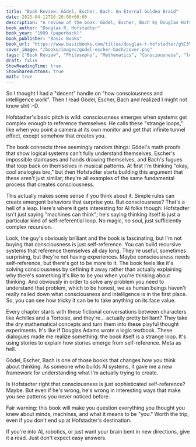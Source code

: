 ```yaml
---
title: "Book Review: Gödel, Escher, Bach: An Eternal Golden Braid"
date: 2025-04-12T16:20:00+00:00
description: "A review of the book: Gödel, Escher, Bach by Douglas Hofstadter"
book_author: "Douglas R. Hofstadter"
book_year: "1999 (paperback)"
book_publisher: "Basic Books"
book_url: "https://www.basicbooks.com/titles/douglas-r-hofstadter/g%C3%B6del-escher-bach/9780465026562/"
cover_image: "/books/images/godel-escher-bach/cover.png"
tags: ["Book Review", "Philosophy", "Mathematics", "Consciousness", "logic", "recursion"]
draft: false
ShowReadingTime: true
ShowShareButtons: true
math: true
---
```


So I thought I had a "decent" handle on "how consciousness and intelligence work". Then I read Gödel, Escher, Bach and realized I might not know shit :-D.

Hofstadter's basic pitch is wild: consciousness emerges when systems get complex enough to reference themselves. He calls these "strange loops," like when you point a camera at its own monitor and get that infinite tunnel effect, except somehow that creates you.

The book connects three seemingly random things: Gödel's math proofs that show logical systems can't fully understand themselves, Escher's impossible staircases and hands drawing themselves, and Bach's fugues that loop back on themselves in musical patterns. At first I'm thinking "okay, cool analogies bro," but then Hofstadter starts building this argument that these aren't just similar; they're all examples of the same fundamental process that creates consciousness.

This actually makes some sense if you think about it. Simple rules can create emergent behaviors that surprise you. But consciousness? That's a hell of a leap. Here's where it gets interesting for AI folks though: Hofstadter isn't just saying "machines can think"; he's saying thinking itself is just a particular kind of self-referential loop. No magic, no soul, just sufficiently complex recursion.

Look, the guy's obviously brilliant and the book is fascinating, but I'm not buying that consciousness is just self-reference. You can build recursive systems that reference themselves all day long. They're useful, sometimes surprising, but they're not having experiences. Maybe consciousness needs self-reference, but there's got to be more to it. The book feels like it's solving consciousness by defining it away rather than actually explaining why there's something it's like to be you when you're thinking about thinking. And obviously in order to solve any problem you need to understand that problem, which to be honest, we as human beings haven't really nailed down what consciousness and intelligence is in the first place. So, you can see how tricky it can be to take anything on its face value.

Every chapter starts with these fictional conversations between characters like Achilles and a Tortoise, and they're... actually pretty brilliant? They take the dry mathematical concepts and turn them into these playful thought experiments. It's like if Douglas Adams wrote a logic textbook. These dialogues made me realize something: the book itself is a strange loop. It's using stories to explain how stories emerge from self-reference. Meta as hell.

Gödel, Escher, Bach is one of those books that changes how you think about thinking. As someone who builds AI systems, it gave me a new framework for understanding what I'm actually trying to create.

Is Hofstadter right that consciousness is just sophisticated self-reference? Maybe. But even if he's wrong, he's wrong in interesting ways that make you see patterns you never noticed before.

Fair warning: this book will make you question everything you thought you knew about minds, machines, and what it means to be "you." Worth the trip, even if you don't end up at Hofstadter's destination.

If you're into AI, robotics, or just want your brain bent in new directions, give it a read. Just don't expect easy answers.